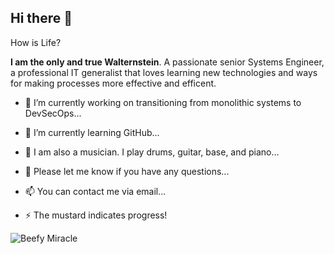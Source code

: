 ## Hi there 👋 

How is Life?

**I am the only and true Walternstein**. A passionate senior Systems Engineer, a professional IT generalist that loves learning new technologies and ways for making processes more effective and efficent.  


- 🔭 I’m currently working on transitioning from monolithic systems to DevSecOps...


- 🌱 I’m currently learning GitHub...


- 🤔 I am also a musician. I play drums, guitar, base, and piano...


- 💬 Please let me know if you have any questions...


- 📫 You can contact me via email...


- ⚡ The mustard indicates progress!


![Beefy Miracle](https://fedoraproject.org/w/uploads/6/60/Hotdog.gif)

